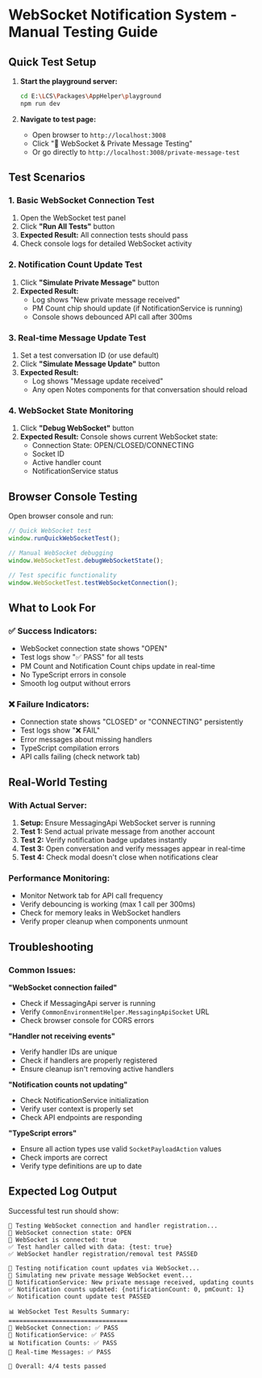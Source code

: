 # WebSocket Notification System - Manual Testing Guide

## Quick Test Setup

1. **Start the playground server:**
   ```bash
   cd E:\LCS\Packages\AppHelper\playground
   npm run dev
   ```

2. **Navigate to test page:**
   - Open browser to `http://localhost:3008`
   - Click "🔧 WebSocket & Private Message Testing"
   - Or go directly to `http://localhost:3008/private-message-test`

## Test Scenarios

### 1. Basic WebSocket Connection Test
1. Open the WebSocket test panel
2. Click **"Run All Tests"** button
3. **Expected Result:** All connection tests should pass
4. Check console logs for detailed WebSocket activity

### 2. Notification Count Update Test
1. Click **"Simulate Private Message"** button
2. **Expected Result:** 
   - Log shows "New private message received"
   - PM Count chip should update (if NotificationService is running)
   - Console shows debounced API call after 300ms

### 3. Real-time Message Update Test
1. Set a test conversation ID (or use default)
2. Click **"Simulate Message Update"** button  
3. **Expected Result:**
   - Log shows "Message update received" 
   - Any open Notes components for that conversation should reload

### 4. WebSocket State Monitoring
1. Click **"Debug WebSocket"** button
2. **Expected Result:** Console shows current WebSocket state:
   - Connection State: OPEN/CLOSED/CONNECTING
   - Socket ID
   - Active handler count
   - NotificationService status

## Browser Console Testing

Open browser console and run:

```javascript
// Quick WebSocket test
window.runQuickWebSocketTest();

// Manual WebSocket debugging  
window.WebSocketTest.debugWebSocketState();

// Test specific functionality
window.WebSocketTest.testWebSocketConnection();
```

## What to Look For

### ✅ **Success Indicators:**
- WebSocket connection state shows "OPEN"
- Test logs show "✅ PASS" for all tests
- PM Count and Notification Count chips update in real-time
- No TypeScript errors in console
- Smooth log output without errors

### ❌ **Failure Indicators:**
- Connection state shows "CLOSED" or "CONNECTING" persistently
- Test logs show "❌ FAIL" 
- Error messages about missing handlers
- TypeScript compilation errors
- API calls failing (check network tab)

## Real-World Testing

### With Actual Server:
1. **Setup:** Ensure MessagingApi WebSocket server is running
2. **Test 1:** Send actual private message from another account
3. **Test 2:** Verify notification badge updates instantly
4. **Test 3:** Open conversation and verify messages appear in real-time
5. **Test 4:** Check modal doesn't close when notifications clear

### Performance Monitoring:
- Monitor Network tab for API call frequency
- Verify debouncing is working (max 1 call per 300ms)
- Check for memory leaks in WebSocket handlers
- Verify proper cleanup when components unmount

## Troubleshooting

### Common Issues:

**"WebSocket connection failed"**
- Check if MessagingApi server is running
- Verify `CommonEnvironmentHelper.MessagingApiSocket` URL
- Check browser console for CORS errors

**"Handler not receiving events"**
- Verify handler IDs are unique
- Check if handlers are properly registered
- Ensure cleanup isn't removing active handlers

**"Notification counts not updating"**
- Check NotificationService initialization
- Verify user context is properly set
- Check API endpoints are responding

**"TypeScript errors"**
- Ensure all action types use valid `SocketPayloadAction` values
- Check imports are correct
- Verify type definitions are up to date

## Expected Log Output

Successful test run should show:
```
🧪 Testing WebSocket connection and handler registration...
📡 WebSocket connection state: OPEN
📡 WebSocket is connected: true
✅ Test handler called with data: {test: true}
✅ WebSocket handler registration/removal test PASSED

🧪 Testing notification count updates via WebSocket...
📨 Simulating new private message WebSocket event...
🔔 NotificationService: New private message received, updating counts
✅ Notification counts updated: {notificationCount: 0, pmCount: 1}
✅ Notification count update test PASSED

📊 WebSocket Test Results Summary:
=================================
🔌 WebSocket Connection: ✅ PASS
🔔 NotificationService: ✅ PASS  
📊 Notification Counts: ✅ PASS
💬 Real-time Messages: ✅ PASS

🎯 Overall: 4/4 tests passed
```